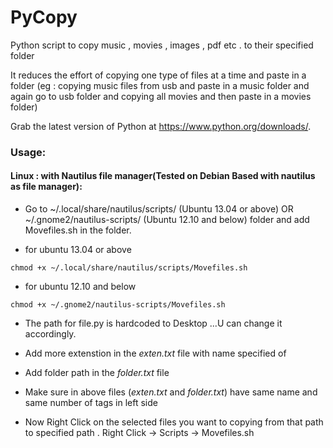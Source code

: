 PyCopy
===================

Python script to copy music , movies , images , pdf etc . to their specified folder

It reduces the effort of copying  one type of files at a time and paste in a folder
(eg : copying music files from usb and paste in a music folder and again go to usb folder
and copying all movies and then paste in a movies folder)

Grab the latest version of Python at https://www.python.org/downloads/.

### Usage:

#### Linux : with Nautilus file manager(Tested on Debian Based with nautilus as file manager):
* Go to ~/.local/share/nautilus/scripts/ (Ubuntu 13.04 or above) OR ~/.gnome2/nautilus-scripts/ (Ubuntu 12.10 and below) folder and add Movefiles.sh in the folder.

* for ubuntu 13.04 or above 
```
chmod +x ~/.local/share/nautilus/scripts/Movefiles.sh
```
* for ubuntu 12.10 and below
```
chmod +x ~/.gnome2/nautilus-scripts/Movefiles.sh
```
* The path for file.py is hardcoded to Desktop ...U can change it accordingly.

* Add more extenstion in the *exten.txt* file with name specified of 

* Add folder path in the *folder.txt* file

* Make sure in above files (*exten.txt* and *folder.txt*) have same name and same number of tags in left side

* Now Right Click on the selected files you want to copying from that path to specified path . Right Click ->  Scripts -> Movefiles.sh
